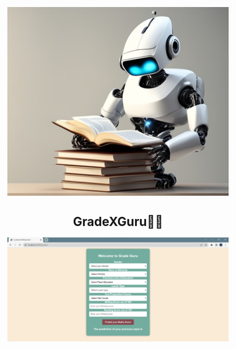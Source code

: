 <p align="center">
  <img src="https://github.com/GoyalParas/Project_Pics/blob/main/new%20logo.jpg" alt="Profile_Pic"/>
</p>

<div align="center">
  <center><h1>GradeXGuru🧑‍🎓</h1></center>
</div>

<p align="center">
  <img src="https://github.com/GoyalParas/Project_Pics/blob/main/Preview.png" alt="Profile_Pic"/>
</p>
